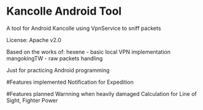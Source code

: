 # Kancolle Android Tool
A tool for Android Kancolle using VpnService to sniff packets

License: Apache v2.0

Based on the works of:
hexene - basic local VPN implementation
mangokingTW - raw packets handling


Just for practicing Android programming


#Features implemented
Notification for Expedition

#Features planned
Warnning when heavily damaged
Calculation for Line of Sight, Fighter Power
